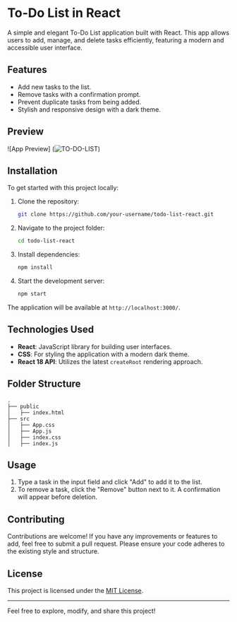 # To-Do List in React

A simple and elegant To-Do List application built with React. This app allows users to add, manage, and delete tasks efficiently, featuring a modern and accessible user interface.

## Features
- Add new tasks to the list.
- Remove tasks with a confirmation prompt.
- Prevent duplicate tasks from being added.
- Stylish and responsive design with a dark theme.

## Preview
![App Preview]
(![TO-DO-LIST](https://github.com/user-attachments/assets/2d331983-5a88-4d4a-b837-a66b2dd1aeae))

## Installation
To get started with this project locally:

1. Clone the repository:
   ```bash
   git clone https://github.com/your-username/todo-list-react.git
   ```

2. Navigate to the project folder:
   ```bash
   cd todo-list-react
   ```

3. Install dependencies:
   ```bash
   npm install
   ```

4. Start the development server:
   ```bash
   npm start
   ```

The application will be available at `http://localhost:3000/`.

## Technologies Used
- **React**: JavaScript library for building user interfaces.
- **CSS**: For styling the application with a modern dark theme.
- **React 18 API**: Utilizes the latest `createRoot` rendering approach.

## Folder Structure
```
.
├── public
│   ├── index.html
├── src
│   ├── App.css
│   ├── App.js
│   ├── index.css
│   ├── index.js
```

## Usage
1. Type a task in the input field and click "Add" to add it to the list.
2. To remove a task, click the "Remove" button next to it. A confirmation will appear before deletion.

## Contributing
Contributions are welcome! If you have any improvements or features to add, feel free to submit a pull request. Please ensure your code adheres to the existing style and structure.

## License
This project is licensed under the [MIT License](LICENSE).

---

Feel free to explore, modify, and share this project!

